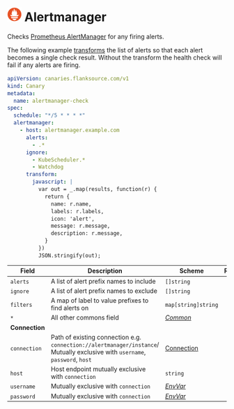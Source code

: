 # <img src='https://raw.githubusercontent.com/flanksource/flanksource-ui/main/src/icons/prometheus.svg' style='height: 32px'/> Alertmanager

Checks [Prometheus AlertManager](https://prometheus.io/docs/alerting/latest/alertmanager/) for any firing alerts.

The following example [transforms](../concepts/transforms.md) the list of alerts so that each alert becomes a single check result. Without the transform the health check will fail if any alerts are firing.

```yaml title="alert-manager-check.yaml"
apiVersion: canaries.flanksource.com/v1
kind: Canary
metadata:
  name: alertmanager-check
spec:
  schedule: "*/5 * * * *"
  alertmanager:
    - host: alertmanager.example.com
      alerts:
        - .*
      ignore:
        - KubeScheduler.*
        - Watchdog
      transform:
        javascript: |
          var out = _.map(results, function(r) {
            return {
              name: r.name,
              labels: r.labels,
              icon: 'alert',
              message: r.message,
              description: r.message,
            }
          })
          JSON.stringify(out);
```

| Field         | Description                                                  | Scheme                                             | Required |
| ------------- | ------------------------------------------------------------ | -------------------------------------------------- | -------- |
| `alerts` | A list of alert prefix names to include | `[]string` |          |
| `ignore` | A list of alert prefix names to exclude | `[]string` | |
| `filters` | A map of label to value prefixes to find alerts on | `map[string]string` | |
| `*` | All other commons field | [*Common*](../common) | |
| **Connection** |  |  | |
| `connection` | Path of existing connection e.g. `connection://alertmanager/instance`/ Mutually exclusive with `username`, `password`, `host` | [Connection](../../concepts/connections) | |
| `host` | Host endpoint mutually exclusive with `connection` | `string` | |
| `username` | Mutually exclusive with `connection` | [*EnvVar*](../../concepts/authentication/#envvar) | |
| `password` | Mutually exclusive with `connection` | [*EnvVar*](../../concepts/authentication/#envvar) | |

